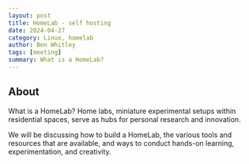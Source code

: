 ```yaml
---
layout: post
title: HomeLab - self hosting
date: 2024-04-27
category: Linux, homelab
author: Ben Whitley
tags: [meeting]
summary: What is a HomeLab?
---
```


## About

What is a HomeLab?  Home labs, miniature experimental setups within residential spaces, serve as hubs for personal research and innovation. 

We will be discussing how to build a HomeLab, the various tools and resources that are available, and ways to conduct hands-on learning, experimentation, and creativity.